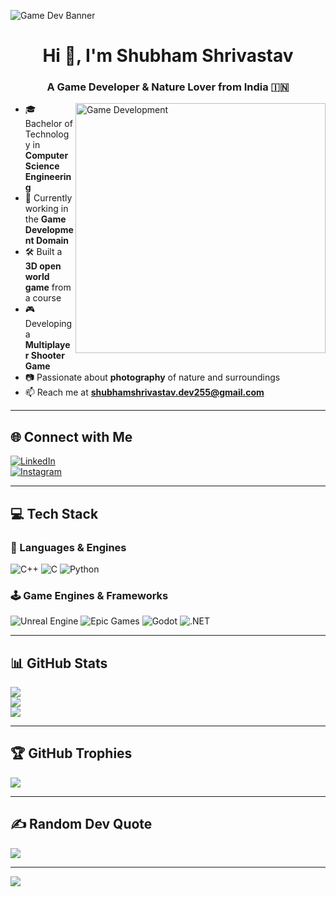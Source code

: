 <!-- Game Dev Banner -->
![Game Dev Banner](https://i.imgur.com/YU5r2aV.gif)

<h1 align="center">Hi 👋, I'm Shubham Shrivastav</h1>
<h3 align="center">A Game Developer & Nature Lover from India 🇮🇳</h3>

<img align="right" alt="Game Development" width="400" src="https://media.giphy.com/media/f3iwJFOVOwuy7K6FFw/giphy.gif" />

- 🎓 Bachelor of Technology in **Computer Science Engineering**  
- 💼 Currently working in the **Game Development Domain**  
- 🛠 Built a **3D open world game** from a course  
- 🎮 Developing a **Multiplayer Shooter Game**  
- 📷 Passionate about **photography** of nature and surroundings  
- 📫 Reach me at **shubhamshrivastav.dev255@gmail.com**

---

## 🌐 Connect with Me

[![LinkedIn](https://img.shields.io/badge/LinkedIn-Connect-blue?style=for-the-badge&logo=linkedin)](https://www.linkedin.com/in/shubham-shrivastav-674652321)  
[![Instagram](https://img.shields.io/badge/Instagram-Follow-%23E4405F?style=for-the-badge&logo=instagram&logoColor=white)](https://www.instagram.com/shubham25_05?igsh=MWVrZXI0bjU2eHhqaA==)

---

## 💻 Tech Stack

### 🧩 Languages & Engines
![C++](https://img.shields.io/badge/C++-00599C?style=for-the-badge&logo=c%2B%2B&logoColor=white)
![C](https://img.shields.io/badge/C-00599C?style=for-the-badge&logo=c&logoColor=white)
![Python](https://img.shields.io/badge/Python-3670A0?style=for-the-badge&logo=python&logoColor=ffdd54)

### 🕹️ Game Engines & Frameworks
![Unreal Engine](https://img.shields.io/badge/Unreal_Engine-313131?style=for-the-badge&logo=unrealengine&logoColor=white)
![Epic Games](https://img.shields.io/badge/Epic_Games-313131?style=for-the-badge&logo=epicgames&logoColor=white)
![Godot](https://img.shields.io/badge/Godot-ffffff?style=for-the-badge&logo=godot-engine)
![.NET](https://img.shields.io/badge/.NET-5C2D91?style=for-the-badge&logo=dotnet&logoColor=white)

---

## 📊 GitHub Stats

![](https://github-readme-stats.vercel.app/api?username=shubham-dev255&theme=merko&hide_border=false&include_all_commits=true&count_private=true)<br/>
![](https://nirzak-streak-stats.vercel.app/?user=shubham-dev255&theme=merko&hide_border=false)<br/>
![](https://github-readme-stats.vercel.app/api/top-langs/?username=shubham-dev255&theme=merko&hide_border=false&layout=compact)

---

## 🏆 GitHub Trophies

![](https://github-profile-trophy.vercel.app/?username=shubham-dev255&theme=radical&no-frame=false&no-bg=true&margin-w=4)

---

## ✍️ Random Dev Quote

![](https://quotes-github-readme.vercel.app/api?type=horizontal&theme=radical)

---

[![](https://visitcount.itsvg.in/api?id=shubham-dev255&icon=0&color=0)](https://visitcount.itsvg.in)

<!-- Proudly crafted with ❤️ by Shubham Shrivastav -->
